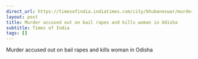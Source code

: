 ```yaml
---
direct_url: https://timesofindia.indiatimes.com/city/bhubaneswar/murder-accused-out-on-bail-rapes-and-kills-woman-in-odisha-arrested/articleshow/114163714.cms
layout: post
title: Murder accused out on bail rapes and kills woman in Odisha
subtitle: Times of India
tags: []
---
```


Murder accused out on bail rapes and kills woman in Odisha
